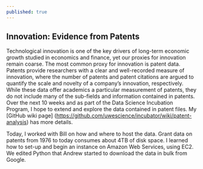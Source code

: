 ```yaml
---
published: true
---
```


## Innovation: Evidence from Patents
Technological innovation is one of the key drivers of long-term economic growth studied in economics and finance, yet our proxies for innovation remain coarse.  The most common proxy for innovation is patent data.  Patents provide researchers with a clear and well-recorded measure of innovation, where the number of patents and patent citations are argued to quantify the scale and novelty of a company’s innovation, respectively.  While these data offer academics a particular measurement of patents, they do not include
many of the sub-fields and information contained in patents.  Over the next 10 weeks and as part of the Data Science Incubation Program, I hope to extend and explore the data contained in patent files.  My [GitHub wiki page] (https://github.com/uwescience/incubator/wiki/patent-analysis) has more details.

Today, I worked with Bill on how and where to host the data.  Grant data on patents from 1976 to today consumes about 4TB of disk space.  I learned how to set-up and begin an instance on Amazon Web Services, using EC2.  We edited Python that Andrew started to download the data in bulk from Google.